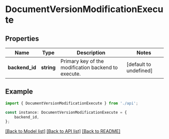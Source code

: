 # DocumentVersionModificationExecute


## Properties

Name | Type | Description | Notes
------------ | ------------- | ------------- | -------------
**backend_id** | **string** | Primary key of the modification backend to execute. | [default to undefined]

## Example

```typescript
import { DocumentVersionModificationExecute } from './api';

const instance: DocumentVersionModificationExecute = {
    backend_id,
};
```

[[Back to Model list]](../README.md#documentation-for-models) [[Back to API list]](../README.md#documentation-for-api-endpoints) [[Back to README]](../README.md)
